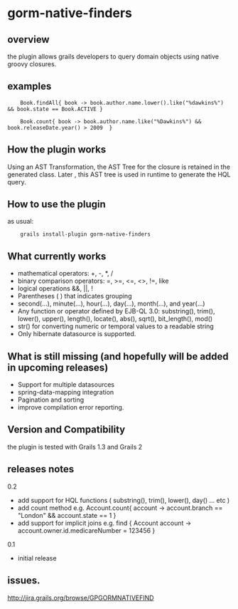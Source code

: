 gorm-native-finders
===================

overview
--------

the plugin allows grails developers to query domain objects using native groovy closures.

examples
--------

        Book.findAll{ book -> book.author.name.lower().like("%dawkins%") && book.state == Book.ACTIVE }
        
        Book.count{ book -> book.author.name.like("%Dawkins%") && book.releaseDate.year() > 2009  }


How the plugin works
--------------------

Using an AST Transformation, the AST Tree for the closure is retained in the generated class. Later , this AST tree is used in runtime to generate the HQL query.


How to use the plugin
---------------------

as usual:

		grails install-plugin gorm-native-finders


What currently works
--------------------

* mathematical operators: +, -, *, /
* binary comparison operators: =, >=, <=, <>, !=, like
* logical operations &&, ||, !
* Parentheses ( ) that indicates grouping 
* second(...), minute(...), hour(...), day(...), month(...), and year(...) 
* Any function or operator defined by EJB-QL 3.0: substring(), trim(), lower(), upper(), length(), locate(), abs(), sqrt(), bit_length(), mod()
* str() for converting numeric or temporal values to a readable string 
* Only hibernate datasource is supported.


What is still missing (and hopefully will be added in upcoming releases)
-------------------------------------------------------------------------

* Support for multiple datasources
* spring-data-mapping integration
* Pagination and sorting
* improve compilation error reporting.
 

Version and Compatibility
-------------------------

the plugin is tested with Grails 1.3 and Grails 2


releases notes
--------------

0.2
* add support for HQL functions ( substring(), trim(), lower(), day() ... etc )
* add count method e.g. Account.count{ account -> account.branch == "London" && account.state == 1 }
* add support for implicit joins e.g. find { Account account -> account.owner.id.medicareNumber = 123456 }

0.1 
* initial release 

        

issues.
-------

http://jira.grails.org/browse/GPGORMNATIVEFIND


